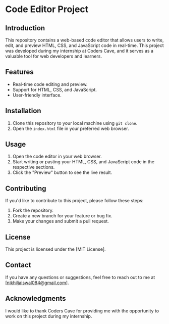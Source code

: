 # Code Editor Project

## Introduction
This repository contains a web-based code editor that allows users to write, edit, and preview HTML, CSS, and JavaScript code in real-time. This project was developed during my internship at Coders Cave, and it serves as a valuable tool for web developers and learners.

## Features
- Real-time code editing and preview.
- Support for HTML, CSS, and JavaScript.
- User-friendly interface.

## Installation
1. Clone this repository to your local machine using `git clone`.
2. Open the `index.html` file in your preferred web browser.

## Usage
1. Open the code editor in your web browser.
2. Start writing or pasting your HTML, CSS, and JavaScript code in the respective sections.
3. Click the "Preview" button to see the live result.

## Contributing
If you'd like to contribute to this project, please follow these steps:
1. Fork the repository.
2. Create a new branch for your feature or bug fix.
3. Make your changes and submit a pull request.

## License
This project is licensed under the [MIT License].

## Contact
If you have any questions or suggestions, feel free to reach out to me at [nikhiljaiswal084@gmail.com].

## Acknowledgments
I would like to thank Coders Cave for providing me with the opportunity to work on this project during my internship.


